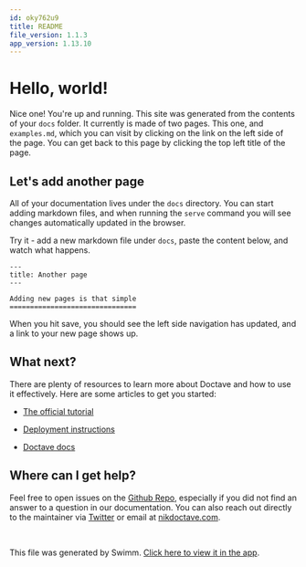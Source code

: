 ```yaml
---
id: oky762u9
title: README
file_version: 1.1.3
app_version: 1.13.10
---
```


# Hello, world!

Nice one! You're up and running. This site was generated from the contents of your `docs` folder. It currently is made of two pages. This one, and `examples.md`, which you can visit by clicking on the link on the left side of the page. You can get back to this page by clicking the top left title of the page.

## Let's add another page

All of your documentation lives under the `docs` directory. You can start adding markdown files, and when running the `serve` command you will see changes automatically updated in the browser.

Try it - add a new markdown file under `docs`, paste the content below, and watch what happens.

```
---
title: Another page
---

Adding new pages is that simple
===============================
```

When you hit save, you should see the left side navigation has updated, and a link to your new page shows up.

## What next?

There are plenty of resources to learn more about Doctave and how to use it effectively. Here are some articles to get you started:

*   [The official tutorial](https://cli.doctave.com/tutorial)

*   [Deployment instructions](https://cli.doctave.com/deployment)

*   [Doctave docs](https://cli.doctave.com/)

## Where can I get help?

Feel free to open issues on the [Github Repo](https://github.com/Doctave/doctave-cli), especially if you did not find an answer to a question in our documentation. You can also reach out directly to the maintainer via [Twitter](https://twitter.com/NiklasBegley) or email at [nikdoctave.com](mailto:nidcteo).

<br/>

This file was generated by Swimm. [Click here to view it in the app](https://swimm-web-app.web.app/repos/Z2l0aHViJTNBJTNBY292aWRwYXNzJTNBJTNBc2h1anV1dQ==/docs/oky762u9).
